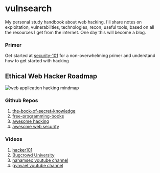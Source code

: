 # vulnsearch
My personal study handbook about web hacking.
I'll share notes on exploitation, vulnerabilities, technologies, recon, useful tools, based on all the resources I get from the internet.
One day this will become a blog.

### Primer
Get started at [security-101](https://security-101.vercel.app/) for a non-overwhelming primer and understand how to get started with hacking

## Ethical Web Hacker Roadmap

![web application hacking mindmap](https://github.com/nessun00x/vulnsearch/raw/master/static/images/webhacking_mindmap.png?raw=true)

### Github Repos
1. [the-book-of-secret-knowledge](https://github.com/trimstray/the-book-of-secret-knowledge)
2. [free-programming-books](https://github.com/EbookFoundation/free-programming-books/blob/master/free-programming-books.md#bash)
3. [awesome hacking](https://github.com/carpedm20/awesome-hacking)
4. [awesome web security](https://github.com/qazbnm456/awesome-web-security)

### Videos
1. [hacker101](https://www.youtube.com/watch?v=zPYfT9azdK8&list=PLxhvVyxYRviZd1oEA9nmnilY3PhVrt4nj)
2. [Bugcrowd University](https://www.youtube.com/playlist?list=PLIK9nm3mu-S4K4jMHwtplbrE1JMg0jyN-)
3. [nahamsec youtube channel](https://www.youtube.com/channel/UCCZDt7MuC3Hzs6IH4xODLBw)
4. [gynvael youtube channel](https://www.youtube.com/user/GynvaelEN)
